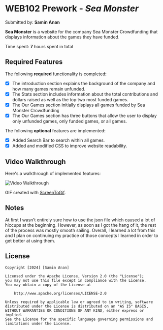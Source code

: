# WEB102 Prework - *Sea Monster*

Submitted by: **Samin Anan**

**Sea Monster** is a website for the company Sea Monster Crowdfunding that displays information about the games they have funded.

Time spent: **7** hours spent in total

## Required Features

The following **required** functionality is completed:

* [X] The introduction section explains the background of the company and how many games remain unfunded.
* [X] The Stats section includes information about the total contributions and dollars raised as well as the top two most funded games.
* [X] The Our Games section initially displays all games funded by Sea Monster Crowdfunding
* [X] The Our Games section has three buttons that allow the user to display only unfunded games, only funded games, or all games.

The following **optional** features are implemented:

* [X] Added Search Bar to search within all games.
* [X] Added and modified CSS to improve website readability.

## Video Walkthrough

Here's a walkthrough of implemented features:

<img src="https://github.com/Samin-A1/web102_prework/blob/41e98063b8e6ce60a6eaaa168b5574d2e384393b/assets/SeaMonster.gif" title='Video Walkthrough' width='' alt='Video Walkthrough' />

<!-- Replace this with whatever GIF tool you used! -->
GIF created with [ScreenToGif](https://www.screentogif.com/).   
<!-- Recommended tools:
[Kap](https://getkap.co/) for macOS
[ScreenToGif](https://www.screentogif.com/) for Windows
[peek](https://github.com/phw/peek) for Linux. -->

## Notes

At first I wasn't entirely sure how to use the json file which caused a lot of hiccups at the beginning. However, as soon as I got the hang of it, the rest of the process was mostly smooth sailing. Overall, I learned a lot from this and I plan on continuing my practice of those concepts I learned in order to get better at using them.

## License

    Copyright [2024] [Samin Anan]

    Licensed under the Apache License, Version 2.0 (the "License");
    you may not use this file except in compliance with the License.
    You may obtain a copy of the License at

        http://www.apache.org/licenses/LICENSE-2.0

    Unless required by applicable law or agreed to in writing, software
    distributed under the License is distributed on an "AS IS" BASIS,
    WITHOUT WARRANTIES OR CONDITIONS OF ANY KIND, either express or implied.
    See the License for the specific language governing permissions and
    limitations under the License.
